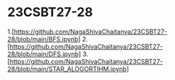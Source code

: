 # 23CSBT27-28
1.[https://github.com/NagaShivaChaitanya/23CSBT27-28/blob/main/BFS.ipynb]
2.[https://github.com/NagaShivaChaitanya/23CSBT27-28/blob/main/DFS.ipynb]
3.[https://github.com/NagaShivaChaitanya/23CSBT27-28/blob/main/STAR_ALOGORTIHM.ipynb]
